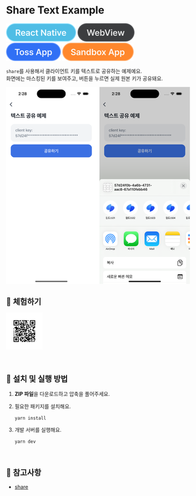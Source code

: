 # Share Text Example

![React Native](../assets/tags/tag-react-native.svg)
![WebView](../assets/tags/tag-webview.svg)
![Toss App](../assets/tags/tag-toss-app.svg)
![Sandbox App](../assets/tags/tag-sandbox-app.svg)

`share`를 사용해서 클라이언트 키를 텍스트로 공유하는 예제예요.  
화면에는 마스킹된 키를 보여주고, 버튼을 누르면 실제 원본 키가 공유돼요.

<img src="../assets/examples/with-share-text-example-image.png" alt="example image" width="670px" />

<br />

## 📲 체험하기

<img src="../assets/qr-codes/with-share-text-qr-code.svg" ait="qr code" width="100px" />&nbsp;

<br />

## 🚀 설치 및 실행 방법

1. **ZIP 파일**을 다운로드하고 압축을 풀어주세요.

2. 필요한 패키지를 설치해요.

   ```
   yarn install
   ```

3. 개발 서버를 실행해요.

   ```
   yarn dev
   ```

<br />

## 📌 참고사항

- [share](https://developers-apps-in-toss.toss.im/bedrock/reference/framework/%EA%B3%B5%EC%9C%A0/share.html#share)

